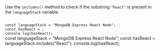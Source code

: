 Use the `includes()` method to check
if the substring `"React"`
is present in the `languageStack` variable.

<codeblock type="exercise" language="javascript" testMode="fixedInput">
<code>
const languageStack = "MongoDB Express React Node";
const hasReact = ;
console.log(hasReact);
</code>

<solution>
const languageStack = "MongoDB Express React Node";
const hasReact = languageStack.includes("React");
console.log(hasReact);
</solution>
</codeblock>